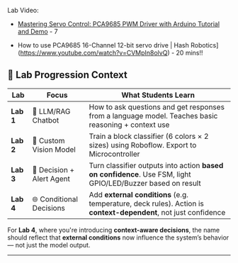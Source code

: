 Lab Video:

- [Mastering Servo Control: PCA9685 PWM Driver with Arduino Tutorial and Demo](https://www.youtube.com/watch?v=GDnmAI_7lOk&t=9s) - 7 

- How to use PCA9685 16-Channel 12-bit servo drive | Hash Robotics](https://www.youtube.com/watch?v=CVMpIn8olvQ) - 20 mins!!


## 🧠 Lab Progression Context

| Lab       | Focus                     | What Students Learn                                                                                              |
| --------- | ------------------------- | ---------------------------------------------------------------------------------------------------------------- |
| **Lab 1** | 🤖 LLM/RAG Chatbot        | How to ask questions and get responses from a language model. Teaches basic reasoning + context use              |
| **Lab 2** | 🎯 Custom Vision Model    | Train a block classifier (6 colors × 2 sizes) using Roboflow. Export to Microcontroller                          |
| **Lab 3** | 🚨 Decision + Alert Agent | Turn classifier outputs into action **based on confidence**. Use FSM, light GPIO/LED/Buzzer based on result      |
| **Lab 4** | 🌐 Conditional Decisions  | Add **external conditions** (e.g. temperature, deck rules). Action is **context-dependent**, not just confidence |


For **Lab 4**, where you're introducing **context-aware decisions**, the name should reflect that **external conditions** now influence the system’s behavior — not just the model output.

---
